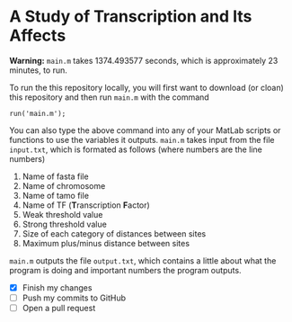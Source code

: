 # A Study of Transcription and Its Affects

**Warning:** `main.m` takes 1374.493577 seconds, which is approximately 23 minutes, to run.

To run the this repository locally, you will first want to download (or cloan) this repository and then run `main.m` with the command

```
run('main.m');
```

You can also type the above command into any of your MatLab scripts or functions to use the variables it outputs. `main.m` takes input from the file `input.txt`, which is formated as follows (where numbers are the line numbers)

1. Name of fasta file
2. Name of chromosome
3. Name of tamo file
4. Name of TF (**T**ranscription **F**actor)
5. Weak threshold value
6. Strong threshold value
7. Size of each category of distances between sites
8. Maximum plus/minus distance between sites

`main.m` outputs the file `output.txt`, which contains a little about what the program is doing and important numbers the program outputs.

- [x] Finish my changes
- [ ] Push my commits to GitHub
- [ ] Open a pull request